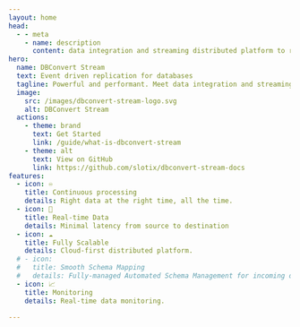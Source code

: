 ```yaml
---
layout: home
head:
  - - meta
    - name: description
      content: data integration and streaming distributed platform to replicate data between databases. 
hero:
  name: DBConvert Stream
  text: Event driven replication for databases
  tagline: Powerful and performant. Meet data integration and streaming distributed platform to replicate data between databases. 
  image:
    src: /images/dbconvert-stream-logo.svg
    alt: DBConvert Stream
  actions:
    - theme: brand
      text: Get Started
      link: /guide/what-is-dbconvert-stream
    - theme: alt
      text: View on GitHub
      link: https://github.com/slotix/dbconvert-stream-docs
features:
  - icon: ♾️
    title: Continuous processing
    details: Right data at the right time, all the time.
  - icon: 🚀
    title: Real-time Data 
    details: Minimal latency from source to destination
  - icon: ☁️
    title: Fully Scalable
    details: Cloud-first distributed platform.
  # - icon: 
  #   title: Smooth Schema Mapping
  #   details: Fully-managed Automated Schema Management for incoming data with the desired destination.
  - icon: 📈
    title: Monitoring
    details: Real-time data monitoring.
  
---
```



<!-- <script setup>
import Counter from './components/Counter.vue'
</script>
<Counter/> -->

